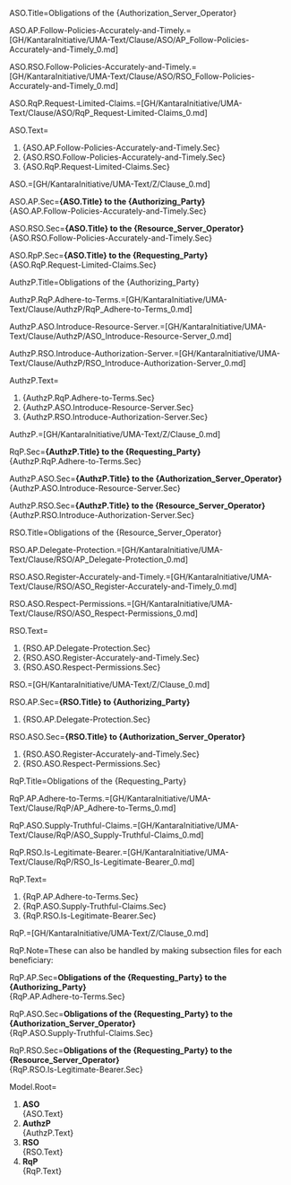 ASO.Title=Obligations of the {Authorization_Server_Operator}

ASO.AP.Follow-Policies-Accurately-and-Timely.=[GH/KantaraInitiative/UMA-Text/Clause/ASO/AP_Follow-Policies-Accurately-and-Timely_0.md]

ASO.RSO.Follow-Policies-Accurately-and-Timely.=[GH/KantaraInitiative/UMA-Text/Clause/ASO/RSO_Follow-Policies-Accurately-and-Timely_0.md]

ASO.RqP.Request-Limited-Claims.=[GH/KantaraInitiative/UMA-Text/Clause/ASO/RqP_Request-Limited-Claims_0.md]

ASO.Text=<ol><li>{ASO.AP.Follow-Policies-Accurately-and-Timely.Sec}<li>{ASO.RSO.Follow-Policies-Accurately-and-Timely.Sec}<li>{ASO.RqP.Request-Limited-Claims.Sec}</ol>

ASO.=[GH/KantaraInitiative/UMA-Text/Z/Clause_0.md]

ASO.AP.Sec=<b>{ASO.Title} to the {Authorizing_Party}</b><br>{ASO.AP.Follow-Policies-Accurately-and-Timely.Sec}

ASO.RSO.Sec=<b>{ASO.Title} to the {Resource_Server_Operator}</b><br>{ASO.RSO.Follow-Policies-Accurately-and-Timely.Sec}

ASO.RpP.Sec=<b>{ASO.Title} to the {Requesting_Party}</b><br>{ASO.RqP.Request-Limited-Claims.Sec}  




AuthzP.Title=Obligations of the {Authorizing_Party}

AuthzP.RqP.Adhere-to-Terms.=[GH/KantaraInitiative/UMA-Text/Clause/AuthzP/RqP_Adhere-to-Terms_0.md]

AuthzP.ASO.Introduce-Resource-Server.=[GH/KantaraInitiative/UMA-Text/Clause/AuthzP/ASO_Introduce-Resource-Server_0.md]

AuthzP.RSO.Introduce-Authorization-Server.=[GH/KantaraInitiative/UMA-Text/Clause/AuthzP/RSO_Introduce-Authorization-Server_0.md]

AuthzP.Text=<ol><li>{AuthzP.RqP.Adhere-to-Terms.Sec}<li>{AuthzP.ASO.Introduce-Resource-Server.Sec}<li>{AuthzP.RSO.Introduce-Authorization-Server.Sec}</ol>

AuthzP.=[GH/KantaraInitiative/UMA-Text/Z/Clause_0.md]
  
RqP.Sec=<b>{AuthzP.Title} to the {Requesting_Party}</b><br>{AuthzP.RqP.Adhere-to-Terms.Sec}

AuthzP.ASO.Sec=<b>{AuthzP.Title} to the {Authorization_Server_Operator}</b><br>{AuthzP.ASO.Introduce-Resource-Server.Sec}

AuthzP.RSO.Sec=<b>{AuthzP.Title} to the {Resource_Server_Operator}</b><br>{AuthzP.RSO.Introduce-Authorization-Server.Sec}  



RSO.Title=Obligations of the {Resource_Server_Operator}

RSO.AP.Delegate-Protection.=[GH/KantaraInitiative/UMA-Text/Clause/RSO/AP_Delegate-Protection_0.md]

RSO.ASO.Register-Accurately-and-Timely.=[GH/KantaraInitiative/UMA-Text/Clause/RSO/ASO_Register-Accurately-and-Timely_0.md]

RSO.ASO.Respect-Permissions.=[GH/KantaraInitiative/UMA-Text/Clause/RSO/ASO_Respect-Permissions_0.md]

RSO.Text=<ol><li>{RSO.AP.Delegate-Protection.Sec}<li>{RSO.ASO.Register-Accurately-and-Timely.Sec}<li>{RSO.ASO.Respect-Permissions.Sec}</ol>

RSO.=[GH/KantaraInitiative/UMA-Text/Z/Clause_0.md]

RSO.AP.Sec=<b>{RSO.Title} to {Authorizing_Party}</b><ol><li>{RSO.AP.Delegate-Protection.Sec}</ol>

RSO.ASO.Sec=<b>{RSO.Title} to {Authorization_Server_Operator}</b><ol><li>{RSO.ASO.Register-Accurately-and-Timely.Sec}<li>{RSO.ASO.Respect-Permissions.Sec}</ol>  




RqP.Title=Obligations of the {Requesting_Party}

RqP.AP.Adhere-to-Terms.=[GH/KantaraInitiative/UMA-Text/Clause/RqP/AP_Adhere-to-Terms_0.md]

RqP.ASO.Supply-Truthful-Claims.=[GH/KantaraInitiative/UMA-Text/Clause/RqP/ASO_Supply-Truthful-Claims_0.md]

RqP.RSO.Is-Legitimate-Bearer.=[GH/KantaraInitiative/UMA-Text/Clause/RqP/RSO_Is-Legitimate-Bearer_0.md]

RqP.Text=<ol><li>{RqP.AP.Adhere-to-Terms.Sec}<li>{RqP.ASO.Supply-Truthful-Claims.Sec}<li>{RqP.RSO.Is-Legitimate-Bearer.Sec}</ol>

RqP.=[GH/KantaraInitiative/UMA-Text/Z/Clause_0.md]

RqP.Note=These can also be handled by making subsection files for each beneficiary:

RqP.AP.Sec=<b>Obligations of the {Requesting_Party} to the {Authorizing_Party}</b><br>{RqP.AP.Adhere-to-Terms.Sec}

RqP.ASO.Sec=<b>Obligations of the {Requesting_Party} to the {Authorization_Server_Operator}</b><br>{RqP.ASO.Supply-Truthful-Claims.Sec}

RqP.RSO.Sec=<b>Obligations of the {Requesting_Party} to the {Resource_Server_Operator}</b><br>{RqP.RSO.Is-Legitimate-Bearer.Sec}

Model.Root=<ol><li><b>ASO</b><br>{ASO.Text}<li><b>AuthzP</b><br>{AuthzP.Text}<li><b>RSO</b><br>{RSO.Text}<li><b>RqP</b><br>{RqP.Text}</ol>